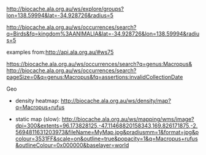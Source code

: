http://biocache.ala.org.au/ws/explore/groups?lon=138.59994&lat=-34.928726&radius=5

http://biocache.ala.org.au/ws/occurrences/search?q=Birds&fq=kingdom%3AANIMALIA&lat=-34.928726&lon=138.59994&radius=5

examples from:http://api.ala.org.au/#ws75

https://biocache.ala.org.au/ws/occurrences/search?q=genus:Macropus&
http://biocache.ala.org.au/ws/occurrences/search?pageSize=0&q=genus:Macropus&fq=assertions:invalidCollectionDate


Geo

* density heatmap: http://biocache.ala.org.au/ws/density/map?q=Macropus+rufus

* static map (slow): http://biocache.ala.org.au/ws/mapping/wms/image?dpi=300&extents=96.173828125,-47.11468820158343,169.826171875,-2.5694811631203973&fileName=MyMap.jpg&pradiusmm=1&format=jpg&pcolour=3531FF&scale=on&outline=true&popacity=1&q=Macropus+rufus&outlineColour=0x000000&baselayer=world
